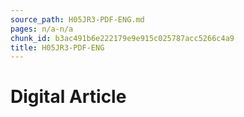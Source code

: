 ```yaml
---
source_path: H05JR3-PDF-ENG.md
pages: n/a-n/a
chunk_id: b3ac491b6e222179e9e915c025787acc5266c4a9
title: H05JR3-PDF-ENG
---
```

# Digital Article
